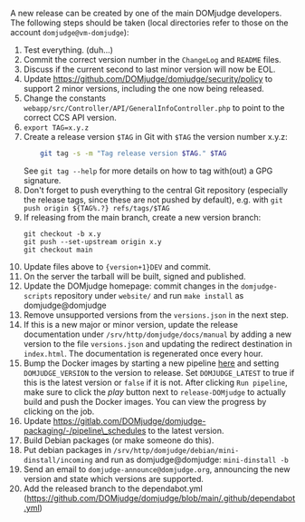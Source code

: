 A new release can be created by one of the main DOMjudge developers.
The following steps should be taken (local directories refer to those
on the account `domjudge@vm-domjudge`):

 1. Test everything. (duh...)
 1. Commit the correct version number in the `ChangeLog` and `README` files.
 1. Discuss if the current second to last minor version will now be EOL.
 1. Update https://github.com/DOMjudge/domjudge/security/policy to support 2 minor versions, including     the one now being released.
 1. Change the constants `webapp/src/Controller/API/GeneralInfoController.php`
    to point to the correct CCS API version.
 1. `export TAG=x.y.z`
 1. Create a release version `$TAG` in Git with `$TAG` the version number
    x.y.z:
    ```sh
        git tag -s -m "Tag release version $TAG." $TAG
    ```
    See `git tag --help` for more details on how to tag with(out) a
    GPG signature.
 1. Don't forget to push everything to the central Git repository
    (especially the release tags, since these are not pushed by default),
    e.g. with
        `git push origin ${TAG%.?} refs/tags/$TAG`
 1. If releasing from the main branch, create a new version branch:
    ```{sh}
    git checkout -b x.y
    git push --set-upstream origin x.y
    git checkout main
    ```
 1. Update files above to `{version+1}DEV` and commit.
 1. On the server the tarball will be built, signed and published.
 1. Update the DOMjudge homepage: commit changes in the `domjudge-scripts`
    repository under `website/` and run `make install` as domjudge@domjudge
 1. Remove unsupported versions from the `versions.json` in the next step.
 1. If this is a new major or minor version, update the release documentation
    under `/srv/http/domjudge/docs/manual` by adding a new version to the
    file `versions.json` and updating the redirect destination in `index.html`.
    The documentation is regenerated once every hour.
 1. Bump the Docker images by starting a new pipeline
    [here](https://gitlab.com/DOMjudge/domjudge-packaging/-/pipelines/new) and
    setting `DOMJUDGE_VERSION` to the version to release. Set `DOMJUDGE_LATEST`
    to true if this is the latest version or `false` if it is not. After clicking
    `Run pipeline`, make sure to click the *play* button next to `release-DOMjudge`
    to actually build and push the Docker images. You can view the progress by
    clicking on the job.
 1. Update https://gitlab.com/DOMjudge/domjudge-packaging/-/pipeline\_schedules to the latest version.
 1. Build Debian packages (or make someone do this).
 1. Put debian packages in `/srv/http/domjudge/debian/mini-dinstall/incoming`
    and run as domjudge@domjudge: `mini-dinstall -b`
 1. Send an email to `domjudge-announce@domjudge.org`, announcing the new version and state which versions are supported.
 1. Add the released branch to the dependabot.yml (https://github.com/DOMjudge/domjudge/blob/main/.github/dependabot.yml)
